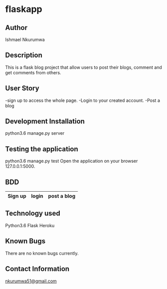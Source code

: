 # flaskapp

## Author
Ishmael Nkurumwa

## Description
This is a flask blog project that allow users to post their blogs, comment and get comments from others.

## User Story
-sign up to access the whole page.
-Login to your created account.
-Post a blog

## Development Installation
python3.6 manage.py server

## Testing the application
python3.6 manage.py test
Open the application on your browser 127.0.0.1:5000.

## BDD
|Sign up   | login   | post a blog|
|-----------|---------|------------|

## Technology used
Python3.6
Flask
Heroku

## Known Bugs
There are no known bugs currently.

## Contact Information
 nkurumwa51@gmail.com
